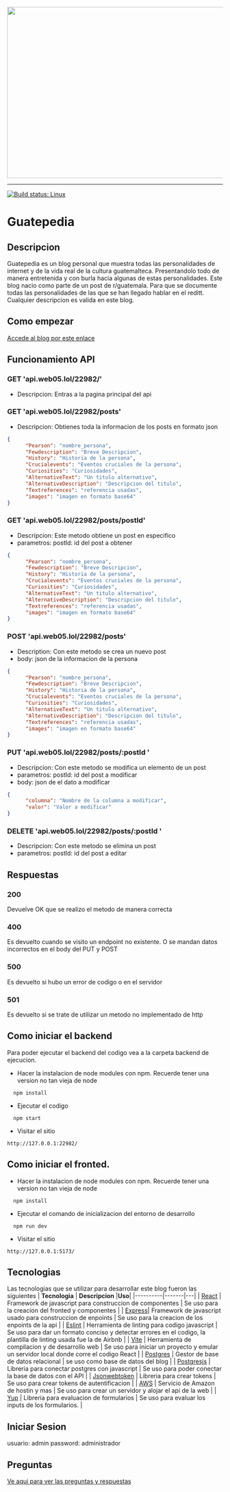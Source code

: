 <p align="center">
  <img src="https://static.eldiario.es/clip/37460793-dad7-4fa6-a300-ae64450ae597_16-9-discover-aspect-ratio_default_0.jpg"  style="object-fit: contain; width: 1000px; height: 400px;"/>
</p>

---
[![Build status: Linux](https://img.shields.io/travis/coryhouse/react-slingshot.svg?style=flat-square)](https://travis-ci.org/coryhouse/react-slingshot)

# Guatepedia
## Descripcion 
Guatepedia es un blog personal que muestra todas las personalidades de internet y de la vida real de la cultura guatemalteca. Presentandolo todo de manera entretenida y con burla hacia algunas de estas personalidades.
Este blog nacio como parte de un post de r/guatemala. Para que se documente todas las personalidades de las que se han llegado hablar en el reditt. Cualquier descripcion es valida en este blog.

## Como empezar  
[Accede al blog por este enlace](https://web05.lol/blog/dist/index.html)


## Funcionamiento API
### GET 'api.web05.lol/22982/'
- Descripcion: Entras a la pagina principal del api
### GET 'api.web05.lol/22982/posts'
- Descripcion: Obtienes toda la informacion de los posts en formato json
```json
{
      "Pearson": "nombre_persona",
      "Fewdescription": "Breve Descripcion",
      "History": "Historia de la persona",
      "Crucialevents": "Eventos cruciales de la persona",
      "Curiosities": "Curiosidades",
      "AlternativeText": "Un titulo alternativo",
      "AlternativeDescription": "Descripcion del titulo",
      "Textreferences": "referencia usadas",
      "images": "imagen en formato base64"
}
```
### GET 'api.web05.lol/22982/posts/postId'
- Descripcion: Este metodo obtiene un post en especifico
- parametros: postId: id del post a obtener
```json
{
      "Pearson": "nombre_persona",
      "Fewdescription": "Breve Descripcion",
      "History": "Historia de la persona",
      "Crucialevents": "Eventos cruciales de la persona",
      "Curiosities": "Curiosidades",
      "AlternativeText": "Un titulo alternativo",
      "AlternativeDescription": "Descripcion del titulo",
      "Textreferences": "referencia usadas",
      "images": "imagen en formato base64"
}
```

### POST 'api.web05.lol/22982/posts'
- Description: Con este metodo se crea un nuevo post
- body: json de la informacion de la persona
```json
{
      "Pearson": "nombre_persona",
      "Fewdescription": "Breve Descripcion",
      "History": "Historia de la persona",
      "Crucialevents": "Eventos cruciales de la persona",
      "Curiosities": "Curiosidades",
      "AlternativeText": "Un titulo alternativo",
      "AlternativeDescription": "Descripcion del titulo",
      "Textreferences": "referencia usadas",
      "images": "imagen en formato base64"
}
```
### PUT  'api.web05.lol/22982/posts/:postId '
- Descripcion: Con este metodo se modifica un elemento de un post
- parametros: postId: id del post a modificar
- body: json de el dato a modificar
```json
{
      "columna": "Nombre de la columna a modificar",
      "valor": "Valor a modificar"
}
```
### DELETE  'api.web05.lol/22982/posts/:postId '
- Descripcion: Con este metodo se elimina un post
- parametros: postId: id del post a editar
## Respuestas
### 200
Devuelve OK que se realizo el metodo de manera correcta
### 400
Es devuelto cuando se visito un endpoint no existente. O se mandan datos incorrectos en el body del PUT y POST
### 500
Es devuelto si hubo un error de codigo o en el servidor
### 501
Es devuelto si se trate de utilizar un metodo no implementado de http
## Como iniciar el backend
Para poder ejecutar el backend del codigo vea a la carpeta backend de ejecucion. 

- Hacer la instalacion de node modules con npm. Recuerde tener una version no tan vieja de node
```
  npm install
```
- Ejecutar el codigo
```
  npm start
```
- Visitar el sitio
```
http://127.0.0.1:22982/
```
## Como iniciar el fronted.

- Hacer la instalacion de node modules con npm. Recuerde tener una version no tan vieja de node
```
  npm install
```
- Ejecutar el comando de inicializacion del entorno de desarrollo
```
  npm run dev
```
- Visitar el sitio
```
http://127.0.0.1:5173/
```

## Tecnologias
Las tecnologias que se utilizar para desarrollar este blog fueron las siguientes
| **Tecnologia** | **Descripcion** |**Uso**|
|----------|-------|---|
|  [React](https://facebook.github.io/react/) | Framework de javascript para construccion de componentes | Se uso para la creacion del fronted y componentes |
| [Express](https://expressjs.com)| Framework de javascript usado para construccion de enpoints | Se uso para la creacion de los enpoints de la api |
|  [Eslint](https://eslint.org) | Herramienta de linting para codigo javascript | Se uso para dar un formato conciso y detectar errores en el codigo, la plantilla de linting usada fue la de Airbnb |
|  [Vite](https://es.vitejs.dev/guide/) | Herramienta de compilacion y de desarrollo web | Se uso para iniciar un proyecto y emular un servidor local donde corre el codigo React |
|  [Postgres](https://www.postgresql.org) | Gestor de base de datos relacional | se uso como base de datos del blog |
|  [Postgresjs](https://www.npmjs.com/package/pg) | Libreria para conectar postgres con javascript | Se uso para poder conectar la base de datos con el API |
|  [Jsonwebtoken](https://www.npmjs.com/package/jsonwebtoken) | Libreria para crear tokens | Se uso para crear tokens de autentificacion |
|  [AWS](https://aws.amazon.com) | Servicio de Amazon de hostin y mas | Se uso para crear un servidor y alojar el api de la web |
|  [Yup](https://www.npmjs.com/package/yup) | Libreria para evaluacion de formularios | Se uso para evaluar los inputs de los formularios. |

## Iniciar Sesion
usuario: admin 
password: administrador


## Preguntas
[Ve aqui para ver las preguntas y respuestas](./docs/Preguntas.md) 

